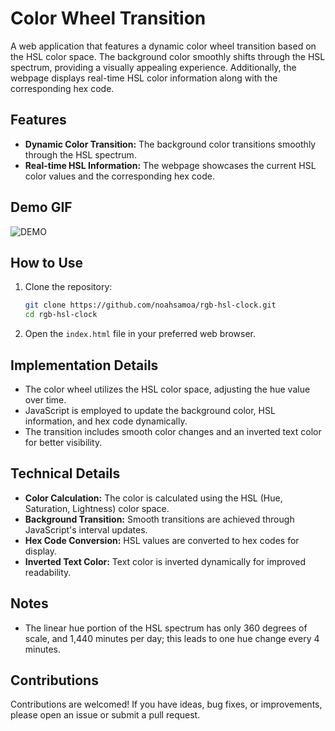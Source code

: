 # Color Wheel Transition

A web application that features a dynamic color wheel transition based on the HSL color space. The background color smoothly shifts through the HSL spectrum, providing a visually appealing experience. Additionally, the webpage displays real-time HSL color information along with the corresponding hex code.

## Features

- **Dynamic Color Transition:** The background color transitions smoothly through the HSL spectrum.
- **Real-time HSL Information:** The webpage showcases the current HSL color values and the corresponding hex code.

## Demo GIF

![DEMO](https://i.imgur.com/uLNsKeg.gif)

## How to Use

1. Clone the repository:

    ```bash
    git clone https://github.com/noahsamoa/rgb-hsl-clock.git
    cd rgb-hsl-clock
    ```

2. Open the `index.html` file in your preferred web browser.

## Implementation Details

- The color wheel utilizes the HSL color space, adjusting the hue value over time.
- JavaScript is employed to update the background color, HSL information, and hex code dynamically.
- The transition includes smooth color changes and an inverted text color for better visibility.

## Technical Details

- **Color Calculation:** The color is calculated using the HSL (Hue, Saturation, Lightness) color space.
- **Background Transition:** Smooth transitions are achieved through JavaScript's interval updates.
- **Hex Code Conversion:** HSL values are converted to hex codes for display.
- **Inverted Text Color:** Text color is inverted dynamically for improved readability.

## Notes

- The linear hue portion of the HSL spectrum has only 360 degrees of scale, and 1,440 minutes per day; this leads to one hue change every 4 minutes. 

## Contributions

Contributions are welcomed! If you have ideas, bug fixes, or improvements, please open an issue or submit a pull request.
